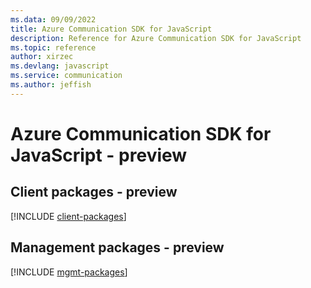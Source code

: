 ```yaml
---
ms.data: 09/09/2022
title: Azure Communication SDK for JavaScript
description: Reference for Azure Communication SDK for JavaScript
ms.topic: reference
author: xirzec
ms.devlang: javascript
ms.service: communication
ms.author: jeffish
---
```

# Azure Communication SDK for JavaScript - preview

## Client packages - preview
[!INCLUDE [client-packages](communication-client-index.md)]
## Management packages - preview
[!INCLUDE [mgmt-packages](communication-mgmt-index.md)]